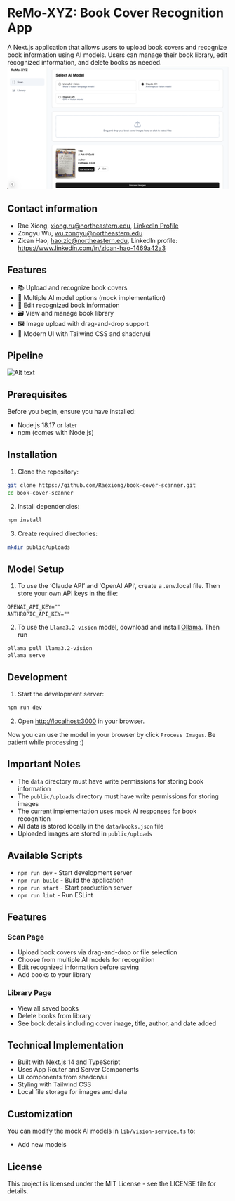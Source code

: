# ReMo-XYZ: Book Cover Recognition App

A Next.js application that allows users to upload book covers and recognize book information using AI models. Users can manage their book library, edit recognized information, and delete books as needed.
![Alt text](./public/UI.png)

## Contact information

- Rae Xiong, xiong.ru@northeastern.edu, [LinkedIn Profile](https://www.linkedin.com/in/rae-xiong-300700227/)</li>
- Zongyu Wu, wu.zongyu@northeastern.edu </li>
- Zican Hao, hao.zic@northeastern.edu, LinkedIn profile: https://www.linkedin.com/in/zican-hao-1469a42a3 </li>

## Features

- 📚 Upload and recognize book covers
- 🤖 Multiple AI model options (mock implementation)
- 📝 Edit recognized book information
- 🗃️ View and manage book library
- 🖼️ Image upload with drag-and-drop support
- 🎨 Modern UI with Tailwind CSS and shadcn/ui

## Pipeline

![Alt text](https://github.com/Raexiong/book-cover-scanner/blob/7c37adfa80eea73458c30bebfd42654795a09df0/flowchart.png)

## Prerequisites

Before you begin, ensure you have installed:

- Node.js 18.17 or later
- npm (comes with Node.js)

## Installation

1. Clone the repository:

```bash
git clone https://github.com/Raexiong/book-cover-scanner.git
cd book-cover-scanner
```

2. Install dependencies:

```bash
npm install
```

3. Create required directories:

```bash
mkdir public/uploads
```

## Model Setup

1. To use the ‘Claude API’ and ‘OpenAI API’, create a .env.local file. Then store your own API keys in the file:

```
OPENAI_API_KEY=""
ANTHROPIC_API_KEY=""
```

2. To use the `Llama3.2-vision` model, download and install [Ollama](https://ollama.com/download). Then run

```
ollama pull llama3.2-vision
ollama serve
```

## Development

1. Start the development server:

```bash
npm run dev
```

2. Open [http://localhost:3000](http://localhost:3000) in your browser.

Now you can use the model in your browser by click `Process Images`. Be patient while processing :)

## Important Notes

- The `data` directory must have write permissions for storing book information
- The `public/uploads` directory must have write permissions for storing images
- The current implementation uses mock AI responses for book recognition
- All data is stored locally in the `data/books.json` file
- Uploaded images are stored in `public/uploads`

## Available Scripts

- `npm run dev` - Start development server
- `npm run build` - Build the application
- `npm run start` - Start production server
- `npm run lint` - Run ESLint

## Features

### Scan Page

- Upload book covers via drag-and-drop or file selection
- Choose from multiple AI models for recognition
- Edit recognized information before saving
- Add books to your library

### Library Page

- View all saved books
- Delete books from library
- See book details including cover image, title, author, and date added

## Technical Implementation

- Built with Next.js 14 and TypeScript
- Uses App Router and Server Components
- UI components from shadcn/ui
- Styling with Tailwind CSS
- Local file storage for images and data

## Customization

You can modify the mock AI models in `lib/vision-service.ts` to:

- Add new models

## License

This project is licensed under the MIT License - see the LICENSE file for details.
